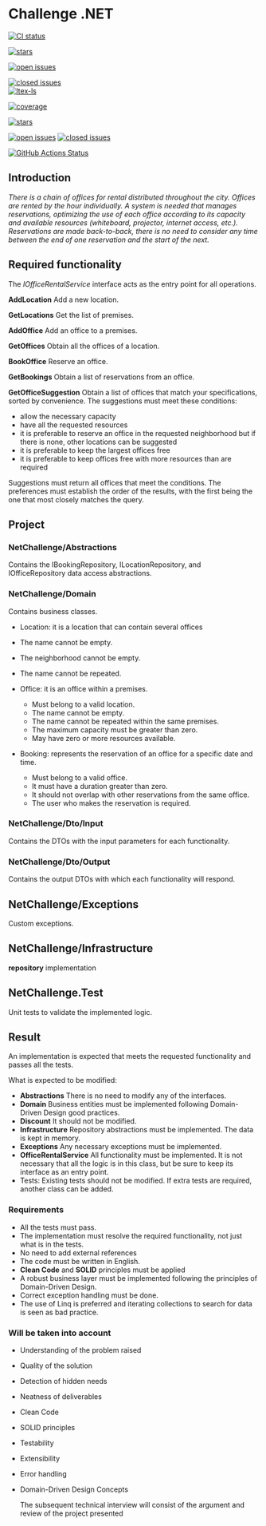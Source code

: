 # Challenge .NET


[![CI status](https://github.com/valentjn/vscode-ltex/workflows/CI/badge.svg?branch=release)](https://github.com/gruningzen202302/NetChallenge/actions?query=workflow%3A%22CI%22+branch%3Arelease)&nbsp;

[![stars](https://badgen.net/github/stars/gruningzen202302/NetChallenge)](https://github.com/gruningzen202302/NetChallenge)&nbsp;

[![open issues](https://badgen.net/github/open-issues/gruningzen202302/NetChallenge?label=open/closed%20issues&color=blue)](https://github.com/gruningzen202302/NetChallenge/issues)&nbsp;

[![closed issues](https://badgen.net/github/closed-issues/gruningzen202302/NetChallenge?label=)](https://github.com/gruningzen202302/NetChallenge/issues)\
[![ltex-ls](https://badgen.net/github/license/gruningzen202302/NetChallenge?label=ltex-ls)](https://github.com/gruningzen202302/NetChallenge)&nbsp;

[![coverage](https://badgen.net/coveralls/c/github/gruningzen202302/NetChallenge/release)](https://coveralls.io/github/gruningzen202302/NetChallenge)&nbsp;

[![stars](https://badgen.net/github/stars/gruningzen202302/NetChallenge)](https://github.com/gruningzen202302/NetChallenge)&nbsp;

[![open issues](https://badgen.net/github/open-issues/gruningzen202302/NetChallenge?label=open/closed%20issues&color=blue)](https://github.com/gruningzen202302/NetChallenge/issues)&nbsp;[![closed issues](https://badgen.net/github/closed-issues/gruningzen202302/NetChallenge?label=)](https://github.com/gruningzen202302/NetChallenge/issues)



[![GitHub Actions Status](https://img.shields.io/github/workflow/status/gruningzen202302/NetChallenge/Node.js%20CI?label=Tests)](https://github.com/gruningzen202302/NetChallenge/actions)

## Introduction

*There is a chain of offices for rental distributed throughout the city.
Offices are rented by the hour individually.
A system is needed that manages reservations, optimizing the use of each office according to its capacity and available resources (whiteboard, projector, internet access, etc.).
Reservations are made back-to-back, there is no need to consider any time between the end of one reservation and the start of the next.*

## Required functionality

The *IOfficeRentalService* interface acts as the entry point for all operations.

**AddLocation**
Add a new location.

**GetLocations**
Get the list of premises.

**AddOffice**
Add an office to a premises.

**GetOffices**
Obtain all the offices of a location.

**BookOffice**
Reserve an office.

**GetBookings**
Obtain a list of reservations from an office.

**GetOfficeSuggestion**
Obtain a list of offices that match your specifications, sorted by convenience.
The suggestions must meet these conditions:

- allow the necessary capacity
- have all the requested resources
- it is preferable to reserve an office in the requested neighborhood but if there is none, other locations can be suggested
- it is preferable to keep the largest offices free
- it is preferable to keep offices free with more resources than are required

Suggestions must return all offices that meet the conditions.
The preferences must establish the order of the results, with the first being the one that most closely matches the query.

## Project

### NetChallenge/Abstractions

Contains the IBookingRepository, ILocationRepository, and IOfficeRepository data access abstractions.

### NetChallenge/Domain

Contains business classes.

- Location: it is a location that can contain several offices
- The name cannot be empty.
- The neighborhood cannot be empty.
- The name cannot be repeated.

- Office: it is an office within a premises.
  - Must belong to a valid location.
  - The name cannot be empty.
  - The name cannot be repeated within the same premises.
  - The maximum capacity must be greater than zero.
  - May have zero or more resources available.

- Booking: represents the reservation of an office for a specific date and time.
  - Must belong to a valid office.
  - It must have a duration greater than zero.
  - It should not overlap with other reservations from the same office.
  - The user who makes the reservation is required.

### NetChallenge/Dto/Input

Contains the DTOs with the input parameters for each functionality.

### NetChallenge/Dto/Output

Contains the output DTOs with which each functionality will respond.

## NetChallenge/Exceptions

Custom exceptions.

## NetChallenge/Infrastructure

**repository** implementation

## NetChallenge.Test

Unit tests to validate the implemented logic.

## Result

An implementation is expected that meets the requested functionality and passes all the tests.

What is expected to be modified:

- **Abstractions** There is no need to modify any of the interfaces.
- **Domain** Business entities must be implemented following Domain-Driven Design good practices.
- **Discount** It should not be modified.
- **Infrastructure** Repository abstractions must be implemented. The data is kept in memory.
- **Exceptions** Any necessary exceptions must be implemented.
- **OfficeRentalService** All functionality must be implemented. It is not necessary that all the logic is in this class, but be sure to keep its interface as an entry point.
- Tests: Existing tests should not be modified. If extra tests are required, another class can be added.

### Requirements

- All the tests must pass.
- The implementation must resolve the required functionality, not just what is in the tests.
- No need to add external references
- The code must be written in English.
- **Clean Code** and **SOLID** principles must be applied
- A robust business layer must be implemented following the principles of Domain-Driven Design.
- Correct exception handling must be done.
- The use of Linq is preferred and iterating collections to search for data is seen as bad practice.

### Will be taken into account

- Understanding of the problem raised
- Quality of the solution
- Detection of hidden needs
- Neatness of deliverables
- Clean Code
- SOLID principles
- Testability
- Extensibility
- Error handling
- Domain-Driven Design Concepts

    The subsequent technical interview will consist of the argument and review of the project presented
